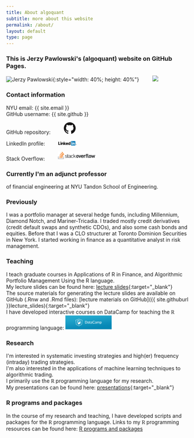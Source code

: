```yaml
---
title: About algoquant
subtitle: more about this website
permalink: /about/
layout: default
type: page
---
```


### This is Jerzy Pawlowski's (algoquant) website on GitHub Pages.  
![Jerzy Pawlowski](https://avatars.githubusercontent.com/algoquant){:style="width: 40%; height: 40%"}
<a> &emsp;&emsp; </a>
<a href="http://engineering.nyu.edu/academics/departments/finance" title="NYU Tandon" target="_blank">
  <img src="http://engineering.nyu.edu/files/imagecache/fit_small/tandon_long_color.png" />
</a>

### Contact information  
NYU email: <a title="NYU email"> {{ site.email }} </a>  
GitHub username: <a title="GitHub username"> {{ site.github }} </a>  

GitHub repository: <a> &emsp;&emsp; </a> 
<a href="{{ site.githuburl }}" target="_blank"> <img title="View project on GitHub" src="/images/GitHub-Mark-32px.png" /> </a>  

LinkedIn profile: <a> &emsp;&emsp; </a> 
<a href="https://www.linkedin.com/in/jerzypawlowski" target="_blank"> <img title="View me on LinkedIn" src="/images/Logo-2C-28px-R.png" style="width: 10%; height: 10%" /> </a>  

Stack Overflow: <a> &emsp;&emsp; </a> 
<a href="http://stackoverflow.com/users/3225258/algoquant" target="_blank"> <img title="View me on stackoverflow" src="/images/stackoverflow-logo.png" style="width: 20%; height: 20%" /> </a>  

### Currently I'm an adjunct professor  
of financial engineering at NYU Tandon School of Engineering.  

### Previously  
I was a portfolio manager at several hedge funds, including Millennium, Diamond Notch, and Mariner-Tricadia.  I traded mostly credit derivatives (credit default swaps and synthetic CDOs), and also some cash bonds and equities.  Before that I was a CLO structurer at Toronto Dominion Securities in New York.  I started working in finance as a quantitative analyst in risk management.  

### Teaching  
I teach graduate courses in Applications of R in Finance, and Algorithmic Portfolio Management Using the R language.  
My lecture slides can be found here: [lecture slides](https://drive.google.com/open?id=0Bxzva1I0t63vVGEtaXNIY1JMa00){:target="_blank"}  
The source materials for generating the lecture slides are available on GitHub (.Rnw and .Rmd files): [lecture materials on GitHub]({{ site.githuburl }}lecture_slides){:target="_blank"}  
I have developed interactive courses on DataCamp for teaching the <a style="font-family: Courier Bold"> R </a> programming language: 
<a href="https://www.datacamp.com/courses/1203" target="_blank"> <img title="View my course on DataCamp" src="/images/datacamp_logo.png" style="width: 25%; height: 25%" /> </a>  

### Research  
I'm interested in systematic investing strategies and high(er) frequency (intraday) trading strategies.  
I'm also interested in the applications of machine learning techniques to algorithmic trading.  
I primarily use the <a style="font-family: Courier Bold"> R </a> programming language for my research.  
My presentations can be found here: [presentations](https://drive.google.com/open?id=0Bxzva1I0t63vQzNkSEEzZWhtbkk){:target="_blank"}  


### R programs and packages
In the course of my research and teaching, I have developed scripts and packages for the <a style="font-family: Courier Bold"> R </a> programming language.  Links to my <a style="font-family: Courier Bold"> R </a> programming resources can be found here: 
<a href="{{ site.baseurl }}/R_programs"> R programs and packages </a>

